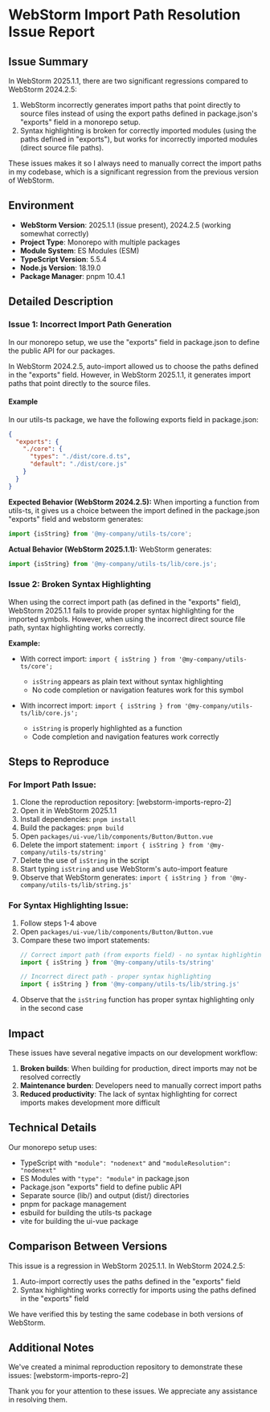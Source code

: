 # WebStorm Import Path Resolution Issue Report

## Issue Summary

In WebStorm 2025.1.1, there are two significant regressions compared to WebStorm 2024.2.5:

1. WebStorm incorrectly generates import paths that point directly to source files instead of using the export paths
   defined in package.json's "exports" field in a monorepo setup.
2. Syntax highlighting is broken for correctly imported modules (using the paths defined in "exports"), but works for
   incorrectly imported modules (direct source file paths).

These issues makes it so I always need to manually correct the import paths in my codebase, which is a significant
regression from the previous version of WebStorm.

## Environment

- **WebStorm Version**: 2025.1.1 (issue present), 2024.2.5 (working somewhat correctly)
- **Project Type**: Monorepo with multiple packages
- **Module System**: ES Modules (ESM)
- **TypeScript Version**: 5.5.4
- **Node.js Version**: 18.19.0
- **Package Manager**: pnpm 10.4.1

## Detailed Description

### Issue 1: Incorrect Import Path Generation

In our monorepo setup, we use the "exports" field in package.json to define the public API for our packages.

In WebStorm 2024.2.5, auto-import allowed us to choose the paths defined in the "exports" field. However, in WebStorm
2025.1.1, it generates import paths that point directly to the source files.

#### Example

In our utils-ts package, we have the following exports field in package.json:

```json
{
  "exports": {
    "./core": {
      "types": "./dist/core.d.ts",
      "default": "./dist/core.js"
    }
  }
}
```

**Expected Behavior (WebStorm 2024.2.5):**
When importing a function from utils-ts, it gives us a choice between the import defined in the package.json "exports"
field and webstorm generates:

```typescript
import {isString} from '@my-company/utils-ts/core';
```

**Actual Behavior (WebStorm 2025.1.1):**
WebStorm generates:

```typescript
import {isString} from '@my-company/utils-ts/lib/core.js';
```

### Issue 2: Broken Syntax Highlighting

When using the correct import path (as defined in the "exports" field), WebStorm 2025.1.1 fails to provide proper syntax
highlighting for the imported symbols. However, when using the incorrect direct source file path, syntax highlighting
works correctly.

**Example:**

- With correct import: `import { isString } from '@my-company/utils-ts/core';`
    - `isString` appears as plain text without syntax highlighting
    - No code completion or navigation features work for this symbol

- With incorrect import: `import { isString } from '@my-company/utils-ts/lib/core.js';`
    - `isString` is properly highlighted as a function
    - Code completion and navigation features work correctly

## Steps to Reproduce

### For Import Path Issue:

1. Clone the reproduction repository: [webstorm-imports-repro-2]
2. Open it in WebStorm 2025.1.1
3. Install dependencies: `pnpm install`
4. Build the packages: `pnpm build`
5. Open `packages/ui-vue/lib/components/Button/Button.vue`
6. Delete the import statement: `import { isString } from '@my-company/utils-ts/string'`
7. Delete the use of `isString` in the script
8. Start typing `isString` and use WebStorm's auto-import feature
9. Observe that WebStorm generates: `import { isString } from '@my-company/utils-ts/lib/string.js'`

### For Syntax Highlighting Issue:

1. Follow steps 1-4 above
2. Open `packages/ui-vue/lib/components/Button/Button.vue`
3. Compare these two import statements:
   ```typescript
   // Correct import path (from exports field) - no syntax highlighting
   import { isString } from '@my-company/utils-ts/string'
   
   // Incorrect direct path - proper syntax highlighting
   import { isString } from '@my-company/utils-ts/lib/string.js'
   ```
4. Observe that the `isString` function has proper syntax highlighting only in the second case

## Impact

These issues have several negative impacts on our development workflow:

1. **Broken builds**: When building for production, direct imports may not be resolved correctly
2. **Maintenance burden**: Developers need to manually correct import paths
3. **Reduced productivity**: The lack of syntax highlighting for correct imports makes development more difficult

## Technical Details

Our monorepo setup uses:

- TypeScript with `"module": "nodenext"` and `"moduleResolution": "nodenext"`
- ES Modules with `"type": "module"` in package.json
- Package.json "exports" field to define public API
- Separate source (lib/) and output (dist/) directories
- pnpm for package management
- esbuild for building the utils-ts package
- vite for building the ui-vue package

## Comparison Between Versions

This issue is a regression in WebStorm 2025.1.1. In WebStorm 2024.2.5:

1. Auto-import correctly uses the paths defined in the "exports" field
2. Syntax highlighting works correctly for imports using the paths defined in the "exports" field

We have verified this by testing the same codebase in both versions of WebStorm.

## Additional Notes

We've created a minimal reproduction repository to demonstrate these issues: [webstorm-imports-repro-2]

Thank you for your attention to these issues. We appreciate any assistance in resolving them.